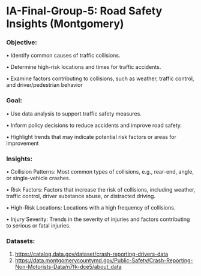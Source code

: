 # IA-Final-Group-5: Road Safety Insights (Montgomery)

### Objective:

• Identify common causes of traffic collisions.

• Determine high-risk locations and times for traffic accidents.

• Examine factors contributing to collisions, such as weather, traffic control, and driver/pedestrian behavior

### Goal:

• Use data analysis to support traffic safety measures.

• Inform policy decisions to reduce accidents and improve road safety.

• Highlight trends that may indicate potential risk factors or areas for improvement

### Insights:

• Collision Patterns: Most common types of collisions, e.g., rear-end, angle, or single-vehicle crashes.

• Risk Factors: Factors that increase the risk of collisions, including weather, traffic control, driver substance abuse, or distracted driving.

• High-Risk Locations: Locations with a high frequency of collisions.

• Injury Severity: Trends in the severity of injuries and factors contributing to serious or fatal injuries.

### Datasets:

1. https://catalog.data.gov/dataset/crash-reporting-drivers-data
2. https://data.montgomerycountymd.gov/Public-Safety/Crash-Reporting-Non-Motorists-Data/n7fk-dce5/about_data
